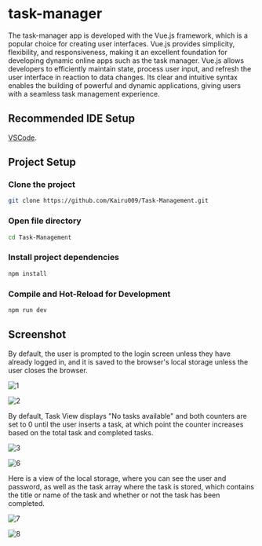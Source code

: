 # task-manager

The task-manager app is developed with the Vue.js framework, which is a popular choice for creating user interfaces. Vue.js provides simplicity, flexibility, and responsiveness, making it an excellent foundation for developing dynamic online apps such as the task manager. Vue.js allows developers to efficiently maintain state, process user input, and refresh the user interface in reaction to data changes. Its clear and intuitive syntax enables the building of powerful and dynamic applications, giving users with a seamless task management experience.

## Recommended IDE Setup

[VSCode](https://code.visualstudio.com/).

## Project Setup

### Clone the project

```sh
git clone https://github.com/Kairu009/Task-Management.git
```

### Open file directory

```sh
cd Task-Management
```

### Install project dependencies

```sh
npm install
```

### Compile and Hot-Reload for Development

```sh
npm run dev
```

## Screenshot

By default, the user is prompted to the login screen unless they have already logged in, and it is saved to the browser's local storage unless the user closes the browser.

![1](https://github.com/Kairu009/Task-Management/assets/139950310/03d1c702-eb9e-4ec7-9fcb-609e3d170e88)

![2](https://github.com/Kairu009/Task-Management/assets/139950310/6607ad68-2464-43d6-8806-a0b4bcdc8e0a)

By default, Task View displays "No tasks available" and both counters are set to 0 until the user inserts a task, at which point the counter increases based on the total task and completed tasks.

![3](https://github.com/Kairu009/Task-Management/assets/139950310/7a71ba7e-8b1b-472d-ae50-9b9d43bf73d7)

![6](https://github.com/Kairu009/Task-Management/assets/139950310/5e9ef16d-a113-43bc-83a9-6dae07fd17e5)

Here is a view of the local storage, where you can see the user and password, as well as the task array where the task is stored, which contains the title or name of the task and whether or not the task has been completed.

![7](https://github.com/Kairu009/Task-Management/assets/139950310/cda3b7da-5bb5-442c-980f-cc28e2cc1f0d)

![8](https://github.com/Kairu009/Task-Management/assets/139950310/0e860e82-8e0c-431c-94a8-6c08b79f1d9f)
